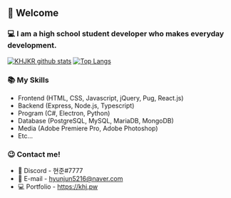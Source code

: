 ## 👋 Welcome

### 💻 I am a high school student developer who makes everyday development.

[![KHJKR github stats](https://github-readme-stats.vercel.app/api?username=khjkr&hide_border=true&layout=compact&show_icons=true&theme=onedark)](https://github.com/khjkr)
[![Top Langs](https://github-readme-stats.vercel.app/api/top-langs/?username=khjkr&hide_border=true&layout=compact&show_icons=true&theme=onedark)](https://github.com/khjkr)

### 📚 My Skills
- Frontend (HTML, CSS, Javascript, jQuery, Pug, React.js)
- Backend (Express, Node.js, Typescript)
- Program (C#, Electron, Python)
- Database (PostgreSQL, MySQL, MariaDB, MongoDB)
- Media (Adobe Premiere Pro, Adobe Photoshop)
- Etc...

### 😉 Contact me!
- 💬 Discord - 현준#7777
- 📧 E-mail - hyunjun5216@naver.com
- 💻 Portfolio - https://khj.pw
